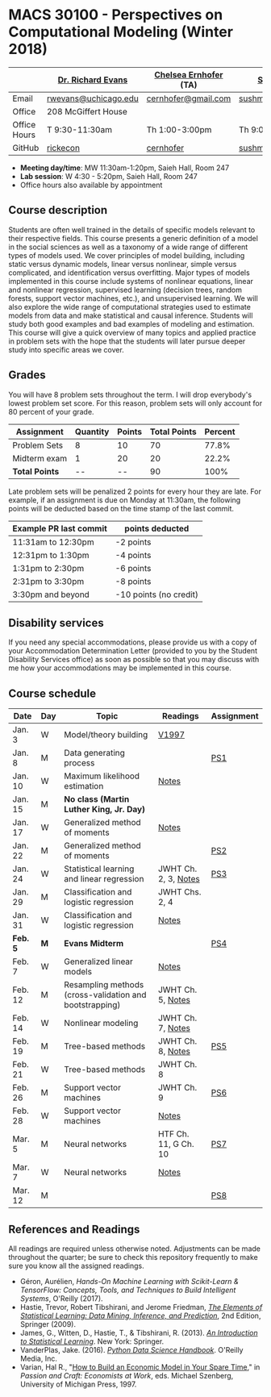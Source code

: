 # MACS 30100 - Perspectives on Computational Modeling (Winter 2018)

|  | [Dr. Richard Evans](https://sites.google.com/site/rickecon/) | [Chelsea Ernhofer]() (TA) | [Sushmita Gopalan]() (TA) |
|--------------|--------------------------------------------------------------|----------------------------------------------------|----------------------------------------------------------------------------|
| Email | rwevans@uchicago.edu | cernhofer@gmail.com | sushmitavgopalan@uchicago.edu |
| Office | 208 McGiffert House |  |  |
| Office Hours | T 9:30-11:30am | Th 1:00-3:00pm | Th 9:00-11:00am  |
| GitHub | [rickecon](https://github.com/rickecon) | [cernhofer](https://github.com/cernhofer) | [sushmitavgopalan16](https://github.com/sushmitavgopalan16) |

* **Meeting day/time**: MW 11:30am-1:20pm, Saieh Hall, Room 247
* **Lab session**: W 4:30 - 5:20pm, Saieh Hall, Room 247
* Office hours also available by appointment

## Course description

Students are often well trained in the details of specific models relevant to their respective fields. This course presents a generic definition of a model in the social sciences as well as a taxonomy of a wide range of different types of models used. We cover principles of model building, including static versus dynamic models, linear versus nonlinear, simple versus complicated, and identification versus overfitting. Major types of models implemented in this course include systems of nonlinear equations, linear and nonlinear regression, supervised learning (decision trees, random forests, support vector machines, etc.), and unsupervised learning. We will also explore the wide range of computational strategies used to estimate models from data and make statistical and causal inference. Students will study both good examples and bad examples of modeling and estimation. This course will give a quick overview of many topics and applied practice in problem sets with the hope that the students will later pursue deeper study into specific areas we cover.

## Grades

You will have 8 problem sets throughout the term. I will drop everybody's lowest problem set score. For this reason, problem sets will only account for 80 percent of your grade.

| Assignment       | Quantity | Points | Total Points | Percent |
|------------------|----------|--------|--------------|---------|
| Problem Sets     | 8        | 10     | 70           | 77.8%     |
| Midterm exam     | 1        | 20     | 20           | 22.2%     |
| **Total Points** | --       | --     | 90           | 100%    |

Late problem sets will be penalized 2 points for every hour they are late. For example, if an assignment is due on Monday at 11:30am, the following points will be deducted based on the time stamp of the last commit.

| Example PR last commit | points deducted |
| ---------------------- | --------------- |
| 11:31am to 12:30pm     | -2 points       |
| 12:31pm to 1:30pm      | -4 points       |
| 1:31pm to 2:30pm       | -6 points       |
| 2:31pm to 3:30pm       | -8 points       |
| 3:30pm and beyond      | -10 points (no credit) |

## Disability services

If you need any special accommodations, please provide us with a copy of your Accommodation Determination Letter (provided to you by the Student Disability Services office) as soon as possible so that you may discuss with me how your accommodations may be implemented in this course.

## Course schedule

| Date | Day | Topic | Readings | Assignment |
|------------|-------|---------------------------------------------------------|--------------|------------------------------|
| Jan.  3 | W | Model/theory building | [V1997](http://people.ischool.berkeley.edu/~hal/Papers/how.pdf) |  |
| Jan.  8 | M | Data generating process |  | [PS1](https://github.com/UC-MACSS/persp-model_W18/blob/master/ProblemSets/PS1/PS1.pdf) |
| Jan. 10 | W | Maximum likelihood estimation | [Notes](https://github.com/UC-MACSS/persp-model_W18/blob/master/Notebooks/MLE/MLest.ipynb) |  |
| Jan. 15 | M | **No class (Martin Luther King, Jr. Day)** |  |  |
| Jan. 17 | W | Generalized method of moments | [Notes](https://github.com/UC-MACSS/persp-model_W18/blob/master/Notebooks/GMM/GMMest.ipynb) |  |
| Jan. 22 | M | Generalized method of moments |  | [PS2](https://github.com/UC-MACSS/persp-model_W18/blob/master/ProblemSets/PS2/PS2.pdf) |
| Jan. 24 | W | Statistical learning and linear regression | JWHT Ch. 2, 3, [Notes](https://github.com/UC-MACSS/persp-model_W18/blob/master/Notebooks/LinRegress/LinRegress.ipynb) | [PS3](https://github.com/UC-MACSS/persp-model_W18/blob/master/ProblemSets/PS3/PS3.pdf) |
| Jan. 29 | M | Classification and logistic regression | JWHT Chs. 2, 4 |    |
| Jan. 31 | W | Classification and logistic regression | [Notes](https://github.com/UC-MACSS/persp-model_W18/blob/master/Notebooks/Classfcn1/KKNlogitLDA.ipynb) |  |
| **Feb. 5** | **M** | **Evans Midterm** |  | [PS4](https://github.com/UC-MACSS/persp-model_W18/blob/master/ProblemSets/PS4/PS4.pdf) |
| Feb.  7 | W | Generalized linear models | [Notes](https://github.com/UC-MACSS/persp-model_W18/blob/master/Notebooks/GLMs/GLMest.ipynb) |  |
| Feb. 12 | M | Resampling methods (cross-validation and bootstrapping) | JWHT Ch. 5, [Notes](https://github.com/UC-MACSS/persp-model_W18/blob/master/Notebooks/Resampling/Resampling.ipynb) |  |
| Feb. 14 | W | Nonlinear modeling | JWHT Ch. 7, [Notes](https://github.com/UC-MACSS/persp-model_W18/blob/master/Notebooks/Nonlin/Nonlin.ipynb) |     |
| Feb. 19 | M | Tree-based methods | JWHT Ch. 8, [Notes](https://github.com/UC-MACSS/persp-model_W18/blob/master/Notebooks/Trees/Trees.ipynb) | [PS5](https://github.com/UC-MACSS/persp-model_W18/blob/master/ProblemSets/PS5/PS5.pdf) |
| Feb. 21 | W | Tree-based methods | JWHT Ch. 8 |  |
| Feb. 26 | M | Support vector machines | JWHT Ch. 9 | [PS6](https://github.com/UC-MACSS/persp-model_W18/blob/master/ProblemSets/PS6/PS6.pdf) |
| Feb. 28 | W | Support vector machines | [Notes](https://github.com/UC-MACSS/persp-model_W18/blob/master/Notebooks/SVM/SVM.ipynb) |  |
| Mar.  5 | M | Neural networks | HTF Ch. 11, G Ch. 10 | [PS7](https://github.com/UC-MACSS/persp-model_W18/blob/master/ProblemSets/PS7/PS7.pdf) |
| Mar.  7 | W | Neural networks | [Notes](https://github.com/UC-MACSS/persp-model_W18/blob/master/Notebooks/NeuralNet/NeuralNet.ipynb) |     |
| Mar. 12 | M |                 |       | [PS8](https://github.com/UC-MACSS/persp-model_W18/blob/master/ProblemSets/PS8/PS8.pdf) |

## References and Readings ##

All readings are required unless otherwise noted. Adjustments can be made throughout the quarter; be sure to check this repository frequently to make sure you know all the assigned readings.

* Géron, Aurélien, *Hands-On Machine Learning with Scikit-Learn & TensorFlow: Concepts, Tools, and Techniques to Build Intelligent Systems*, O'Reilly (2017).
* Hastie, Trevor, Robert Tibshirani, and Jerome Friedman, [*The Elements of Statistical Learning: Data Mining, Inference, and Prediction*](https://web.stanford.edu/~hastie/Papers/ESLII.pdf), 2nd Edition, Springer (2009).
* James, G., Witten, D., Hastie, T., & Tibshirani, R. (2013). [*An Introduction to Statistical Learning*](http://link.springer.com.proxy.uchicago.edu/book/10.1007%2F978-1-4614-7138-7). New York: Springer.
* VanderPlas, Jake. (2016). [*Python Data Science Handbook*](http://proquestcombo.safaribooksonline.com.proxy.uchicago.edu/book/programming/python/9781491912126). O'Reilly Media, Inc.
* Varian, Hal R., "[How to Build an Economic Model in Your Spare Time](http://people.ischool.berkeley.edu/~hal/Papers/how.pdf)," in *Passion and Craft: Economists at Work*, eds. Michael Szenberg, University of Michigan Press, 1997.
